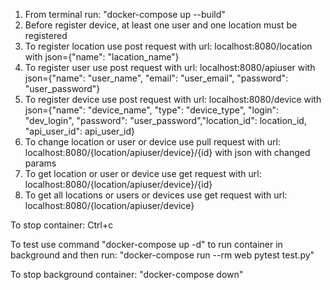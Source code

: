 1. From terminal run:  "docker-compose up --build"
2. Before register device, at least one user and one location must be registered
3. To register location use post request with url: localhost:8080/location with json={"name": "lacation_name"}
4. To register user use post request with  url: localhost:8080/apiuser with json={"name": "user_name", "email": "user_email", "password": "user_password"}
5. To register device use post request with  url: localhost:8080/device with json={"name": "device_name", "type": "device_type", "login": "dev_login", "password": "user_password","location_id": location_id, "api_user_id": api_user_id}
6. To change location or user or device use pull request with url: localhost:8080/{location/apiuser/device}/{id} with json with changed params
7. To get location or user or device use get request with url: localhost:8080/{location/apiuser/device}/{id}
7. To get all locations or users or devices use get request with url: localhost:8080/{location/apiuser/device}

To stop container: Ctrl+c

To test use command "docker-compose up -d" to run container in background and then run: "docker-compose run --rm web pytest test.py"

To stop background container: "docker-compose down"
